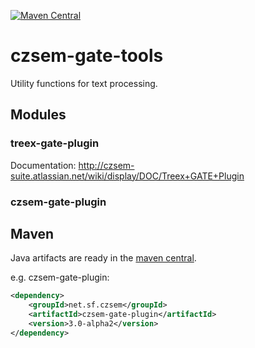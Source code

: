 [![Maven Central](https://maven-badges.herokuapp.com/maven-central/net.sf.czsem/czsem-gate-plugin/badge.svg)](http://search.maven.org/#search%7Cga%7C1%7Cg%3A%22net.sf.czsem%22)

# czsem-gate-tools

Utility functions for text processing.

## Modules

### treex-gate-plugin
Documentation: http://czsem-suite.atlassian.net/wiki/display/DOC/Treex+GATE+Plugin

### czsem-gate-plugin

## Maven

Java artifacts are ready in the [maven central](http://search.maven.org/#search%7Cga%7C1%7Cg%3A%22net.sf.czsem%22).

e.g. czsem-gate-plugin:

```xml
<dependency>
    <groupId>net.sf.czsem</groupId>
    <artifactId>czsem-gate-plugin</artifactId>
    <version>3.0-alpha2</version>
</dependency>
```


